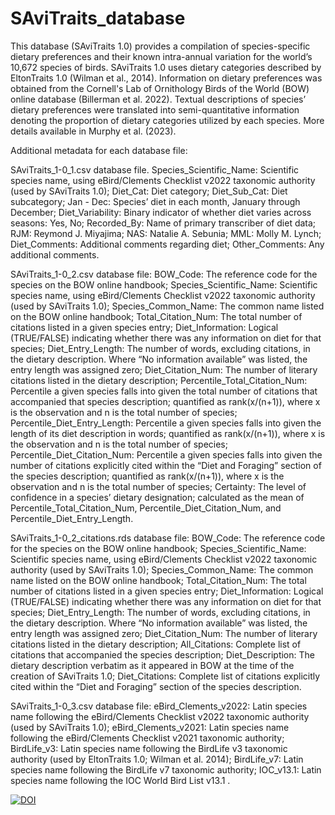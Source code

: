 # SAviTraits_database
This database (SAviTraits 1.0) provides a compilation of species-specific dietary preferences and their known intra-annual variation for the world’s 10,672 species of birds. SAviTraits 1.0 uses dietary categories described by EltonTraits 1.0 (Wilman et al., 2014). Information on dietary preferences was obtained from the Cornell's Lab of Ornithology Birds of the World (BOW) online database (Billerman et al. 2022). Textual descriptions of species’ dietary preferences were translated into semi-quantitative information denoting the proportion of dietary categories utilized by each species. More details available in Murphy et al. (2023).

Additional metadata for each database file:

SAviTraits_1-0_1.csv database file.
Species_Scientific_Name:	Scientific species name, using eBird/Clements Checklist v2022 taxonomic authority (used by SAviTraits 1.0);
Diet_Cat: Diet category;
Diet_Sub_Cat: Diet subcategory;
Jan - Dec: 	Species’ diet in each month, January through December;
Diet_Variability: Binary indicator of whether diet varies across seasons: Yes, No;
Recorded_By: Name of primary transcriber of diet data; RJM: Reymond J. Miyajima; NAS: Natalie A. Sebunia; MML: Molly M. Lynch;
Diet_Comments: Additional comments regarding diet;
Other_Comments: Any additional comments.

SAviTraits_1-0_2.csv database file:
BOW_Code: The reference code for the species on the BOW online handbook;
Species_Scientific_Name: Scientific species name, using eBird/Clements Checklist v2022 taxonomic authority (used by SAviTraits 1.0);
Species_Common_Name:	The common name listed on the BOW online handbook;
Total_Citation_Num: The total number of citations listed in a given species entry;
Diet_Information: Logical (TRUE/FALSE) indicating whether there was any information on diet for that species;
Diet_Entry_Length: The number of words, excluding citations,  in the dietary description. Where “No information available” was listed, the entry length was assigned zero;
Diet_Citation_Num: The number of literary citations listed in the dietary description;
Percentile_Total_Citation_Num: Percentile a given species falls into given the total number of citations that accompanied that species description; quantified as rank(x/(n+1)), where x is the observation and n is the total number of species;
Percentile_Diet_Entry_Length: Percentile a given species falls into given the length of its diet description in words; quantified as rank(x/(n+1)), where x is the observation and n is the total number of species;
Percentile_Diet_Citation_Num: Percentile a given species falls into given the number of citations explicitly cited within the “Diet and Foraging” section of the species description; quantified as rank(x/(n+1)), where x is the observation and n is the total number of species;
Certainty: The level of confidence in a species’ dietary designation; calculated as the mean of Percentile_Total_Citation_Num, Percentile_Diet_Citation_Num, and Percentile_Diet_Entry_Length.

SAviTraits_1-0_2_citations.rds database file:
BOW_Code: The reference code for the species on the BOW online handbook;
Species_Scientific_Name: Scientific species name, using eBird/Clements Checklist v2022 taxonomic authority (used by SAviTraits 1.0);
Species_Common_Name:	The common name listed on the BOW online handbook;
Total_Citation_Num: The total number of citations listed in a given species entry;
Diet_Information: Logical (TRUE/FALSE) indicating whether there was any information on diet for that species;
Diet_Entry_Length: The number of words, excluding citations,  in the dietary description. Where “No information available” was listed, the entry length was assigned zero;
Diet_Citation_Num: The number of literary citations listed in the dietary description;
All_Citations: Complete list of citations that accompanied the species description;
Diet_Description: The dietary description verbatim as it appeared in BOW at the time of the creation of SAviTraits 1.0;
Diet_Citations: Complete list of citations explicitly cited within the “Diet and Foraging” section of the species description.

SAviTraits_1-0_3.csv database file:
eBird_Clements_v2022: Latin species name following the eBird/Clements Checklist v2022 taxonomic authority (used by SAviTraits 1.0);
eBird_Clements_v2021: Latin species name following the eBird/Clements Checklist v2021 taxonomic authority;
BirdLife_v3: Latin species name following the BirdLife v3 taxonomic authority (used by EltonTraits 1.0; Wilman et al. 2014);
BirdLife_v7: Latin species name following the BirdLife v7 taxonomic authority;
IOC_v13.1: Latin species name following the IOC World Bird List v13.1 .

[![DOI](https://zenodo.org/badge/DOI/10.5281/zenodo.8006811.svg)](https://doi.org/10.5281/zenodo.8006811) 

